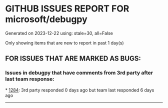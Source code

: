 
# GITHUB ISSUES REPORT FOR microsoft/debugpy


Generated on 2023-12-22 using: stale=30, all=False


Only showing items that are new to report in past 1 day(s)


## FOR ISSUES THAT ARE MARKED AS BUGS:


### Issues in debugpy that have comments from 3rd party after last team response:


\* [1284](https://github.com/microsoft/debugpy/issues/1284 "Debugging under python 3.11 will skip the breakpoint"): 3rd party responded 0 days ago but team last responded 6 days ago

---
